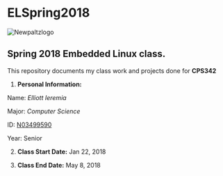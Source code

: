 # ELSpring2018
![Newpaltzlogo](https://www.newpaltz.edu/media/identity/logos/newpaltzlogo.jpg "NP logo")

__Spring 2018 Embedded Linux class.__
----------------------------------
This repository documents my class work and projects done for **CPS342**
  1.  **Personal Information:**

   Name: *Elliott Ieremia*

   Major: *Computer Science*

   ID: [N03499590](https://github.com/N03499590)

   Year: Senior

   2. __Class Start Date:__ Jan 22, 2018

   3. __Class End Date:__ May 8, 2018

